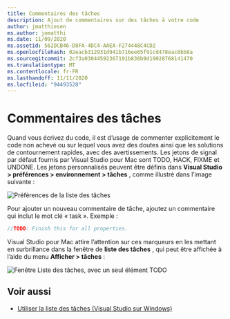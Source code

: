 ```yaml
---
title: Commentaires des tâches
description: Ajout de commentaires sur des tâches à votre code
author: jmatthiesen
ms.author: jomatthi
ms.date: 11/09/2020
ms.assetid: 562DCB46-D8FA-4DC4-AAEA-F274448C4CD2
ms.openlocfilehash: 02eacb312931d941b716ee65f91cd478eac8bb8a
ms.sourcegitcommit: 2cf3a03044592367191b836b9d19028768141470
ms.translationtype: MT
ms.contentlocale: fr-FR
ms.lasthandoff: 11/11/2020
ms.locfileid: "94493528"
---
```

# <a name="task-comments"></a>Commentaires des tâches

Quand vous écrivez du code, il est d’usage de commenter explicitement le code non achevé ou sur lequel vous avez des doutes ainsi que les solutions de contournement rapides, avec des avertissements. Les jetons de signal par défaut fournis par Visual Studio pour Mac sont TODO, HACK, FIXME et UNDONE. Les jetons personnalisés peuvent être définis dans **Visual Studio > préférences > environnement > tâches** , comme illustré dans l’image suivante :

![Préférences de la liste des tâches](media/source-editor-image10.png)

Pour ajouter un nouveau commentaire de tâche, ajoutez un commentaire qui inclut le mot clé « task ». Exemple :

```csharp
//TODO: Finish this for all properties.
```

Visual Studio pour Mac attire l’attention sur ces marqueurs en les mettant en surbrillance dans la fenêtre de **liste des tâches** , qui peut être affichée à l’aide du menu **Afficher > tâches** :

![Fenêtre Liste des tâches, avec un seul élément TODO](media/source-editor-image11.png)

## <a name="see-also"></a>Voir aussi

- [Utiliser la liste des tâches (Visual Studio sur Windows)](/visualstudio/ide/using-the-task-list)